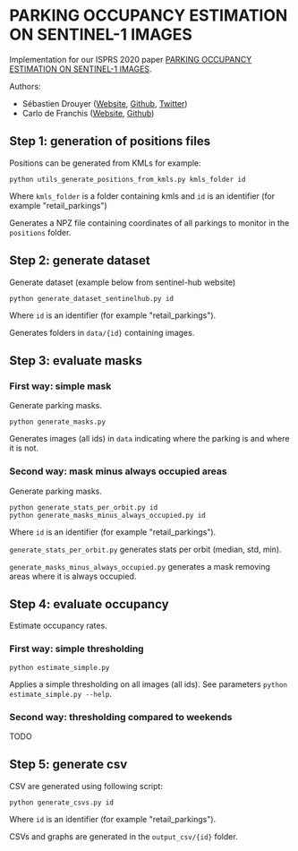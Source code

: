 # PARKING OCCUPANCY ESTIMATION ON SENTINEL-1 IMAGES

Implementation for our ISPRS 2020 paper [PARKING OCCUPANCY ESTIMATION ON SENTINEL-1 IMAGES](https://www.isprs-ann-photogramm-remote-sens-spatial-inf-sci.net/V-2-2020/821/2020/).

Authors:
* Sébastien Drouyer ([Website](http://sebastien.drouyer.com/), [Github](https://github.com/sdrdis), [Twitter](https://twitter.com/sdrdis))
* Carlo de Franchis ([Website](http://cdefranc.perso.math.cnrs.fr/), [Github](https://github.com/carlodef))


## Step 1: generation of positions files

Positions can be generated from KMLs for example:

```
python utils_generate_positions_from_kmls.py kmls_folder id
```

Where `kmls_folder` is a folder containing kmls and `id` is an identifier (for example "retail_parkings")

Generates a NPZ file containing coordinates of all parkings to monitor in the `positions` folder.

## Step 2: generate dataset

Generate dataset (example below from sentinel-hub website)

```
python generate_dataset_sentinelhub.py id
```

Where `id` is an identifier (for example "retail_parkings").

Generates folders in `data/{id}` containing images.

## Step 3: evaluate masks

### First way: simple mask

Generate parking masks.

```
python generate_masks.py
```

Generates images (all ids) in `data` indicating where the parking is and where it is not.

### Second way: mask minus always occupied areas


Generate parking masks.

```
python generate_stats_per_orbit.py id
python generate_masks_minus_always_occupied.py id
```

Where `id` is an identifier (for example "retail_parkings").

`generate_stats_per_orbit.py` generates stats per orbit (median, std, min).

`generate_masks_minus_always_occupied.py` generates a mask removing areas where it is always occupied.

## Step 4: evaluate occupancy

Estimate occupancy rates.

### First way: simple thresholding

```
python estimate_simple.py
```

Applies a simple thresholding on all images (all ids). See parameters `python estimate_simple.py --help`.

### Second way: thresholding compared to weekends

TODO

## Step 5: generate csv

CSV are generated using following script:

```
python generate_csvs.py id
```

Where `id` is an identifier (for example "retail_parkings").

CSVs and graphs are generated in the `output_csv/{id}` folder.